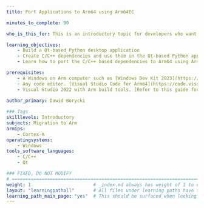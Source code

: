 ```yaml
---
title: Port Applications to Arm64 using Arm64EC

minutes_to_complete: 90

who_is_this_for: This is an introductory topic for developers who want to learn how to port their applications to Arm64 using Arm64EC. 

learning_objectives:
    - Build a Qt-based Python desktop application
    - Create C/C++ dependencies and use them in the Qt-based Python app
    - Learn how to port the C/C++ based dependencies to Arm64 using Arm64EC

prerequisites:
    - A Windows on Arm computer such as [Windows Dev Kit 2023](https://learn.microsoft.com/en-us/windows/arm/dev-kit), Lenovo Thinkpad X13s running Windows 11 or Windows on Arm [virtual machine](/learning-paths/cross-platform/woa_azure/).
    - Any code editor. [Visual Studio Code for Arm64](https://code.visualstudio.com/docs/?dv=win32arm64user) is suitable.
    - Visual Studio 2022 with Arm build tools. [Refer to this guide for the installation steps](https://developer.arm.com/documentation/102528/0100/Install-Visual-Studio).
    
author_primary: Dawid Borycki

### Tags
skilllevels: Introductory
subjects: Migration to Arm
armips:
    - Cortex-A
operatingsystems:
    - Windows
tools_software_languages:
    - C/C++
    - Qt    

### FIXED, DO NOT MODIFY
# ================================================================================
weight: 1                       # _index.md always has weight of 1 to order correctly
layout: "learningpathall"       # All files under learning paths have this same wrapper
learning_path_main_page: "yes"  # This should be surfaced when looking for related content. Only set for _index.md of learning path content.
---
```

